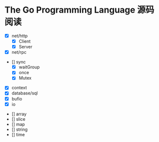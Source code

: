 # The Go Programming Language 源码阅读

- [x] net/http
  - [x] Client
  - [x] Server
- [x] net/rpc
- [] sync
  - [x] waitGroup
  - [x] once
  - [x] Mutex
- [x] context
- [x] database/sql
- [x] bufio
- [x] io
- [] array
- [] slice
- [] map
- [] string
- [] time

